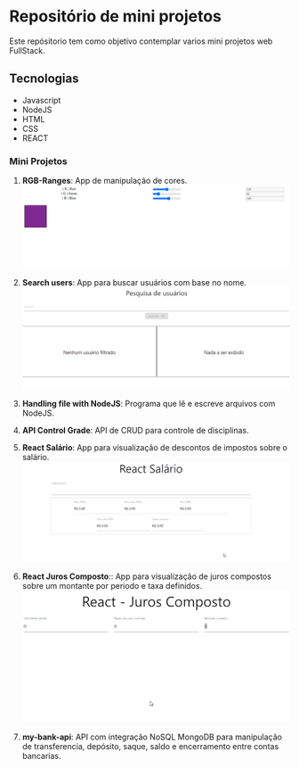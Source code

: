 # Repositório de mini projetos

Este repósitorio tem como objetivo contemplar varios mini projetos web FullStack.

## Tecnologias

* Javascript
* NodeJS
* HTML
* CSS
* REACT

### Mini Projetos

1. **RGB-Ranges**: App de manipulação de cores.
![alt text](https://github.com/Ivairpuerari/estudos-react-nodejs/blob/master/rgb-ranges/colors_example.gif)

2. **Search users**: App para buscar usuários com base no nome.
![alt text](https://github.com/Ivairpuerari/estudos-react-nodejs/blob/master/search-users/search_example.gif) 

3. **Handling file with NodeJS**: Programa que lê e escreve arquivos com NodeJS.


4. **API Control Grade**: API de CRUD para controle de disciplinas.

5. **React Salário**: App para visualização de descontos de impostos sobre o salário.
![alt text](https://github.com/Ivairpuerari/estudos-react-nodejs/blob/master/react-salario/salary_example.gif)


6. **React Juros Composto**:: App para visualização de juros compostos sobre um montante por periodo e taxa definidos.
![alt text](https://github.com/Ivairpuerari/estudos-react-nodejs/blob/master/react-juros-composto/juros.gif)

7. **my-bank-api**: API com integração NoSQL MongoDB para manipulação de transferencia, depósito, saque, saldo e encerramento entre contas bancarias.

